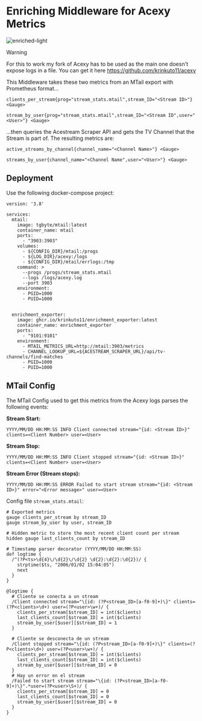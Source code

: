 # Enriching Middleware for Acexy Metrics
![enriched-light](https://github.com/user-attachments/assets/22658f9e-773e-48fc-83f6-cc719868dfed)

> [!WARNING]  
> For this to work my fork of Acexy has to be used as the main one doesn't expose logs in a file. 
> You can get it here https://github.com/krinkuto11/acexy

This Middleware takes these two metrics from an MTail export with Prometheus format...
```
clients_per_stream{prog="stream_stats.mtail",stream_ID="<Stream ID>"} <Gauge>
```
```
stream_by_user{prog="stream_stats.mtail",stream_ID="<Stream ID",user="<User>"} <Gauge>
```
...then queries the Acestream Scraper API and gets the TV Channel that the Stream is part of.
The resulting metrics are:
```
active_streams_by_channel{channel_name="<Channel Name>"} <Gauge>
```
```
streams_by_user{channel_name="<Channel Name",user="<User>"} <Gauge>
```
## Deployment
Use the following docker-compose project:
```
version: '3.8'

services:
  mtail:
    image: tgbyte/mtail:latest
    container_name: mtail
    ports:
      - "3903:3903"
    volumes:
      - ${CONFIG_DIR}/mtail:/progs
      - ${LOG_DIR}/acexy:/logs
      - ${CONFIG_DIR}/mtail/errlogs:/tmp
    command: >
      --progs /progs/stream_stats.mtail
      --logs /logs/acexy.log
      --port 3903
    environment:
      - PGID=1000
      - PUID=1000


  enrichment_exporter:
    image: ghcr.io/krinkuto11/enrichment_exporter:latest
    container_name: enrichment_exporter
    ports:
      - "9101:9101"
    environment:
      - MTAIL_METRICS_URL=http://mtail:3903/metrics
      - CHANNEL_LOOKUP_URL=${ACESTREAM_SCRAPER_URL}/api/tv-channels/find-matches
      - PGID=1000
      - PUID=1000
```

## MTail Config

The MTail Config used to get this metrics from the Acexy logs parses the following events:

**Stream Start:**
```
YYYY/MM/DD HH:MM:SS INFO Client connected stream="{id: <Stream ID>}" clients=<Client Number> user=<User>
```
**Stream Stop:**
```
YYYY/MM/DD HH:MM:SS INFO Client stopped stream="{id: <Stream ID>}" clients=<Client Number> user=<User>
```
**Stream Error (Stream stops):**
```
YYYY/MM/DD HH:MM:SS ERROR Failed to start stream stream="{id: <Stream ID>}" error="<Error message>" user=<User>
```
Config file `stream_stats.mtail`:
```MTail
# Exported metrics
gauge clients_per_stream by stream_ID
gauge stream_by_user by user, stream_ID

# Hidden metric to store the most recent client count per stream
hidden gauge last_clients_count by stream_ID

# Timestamp parser decorator (YYYY/MM/DD HH:MM:SS)
def logtime {
  /^(?P<ts>\d{4}\/\d{2}\/\d{2} \d{2}:\d{2}:\d{2})/ {
    strptime($ts, "2006/01/02 15:04:05")
    next
  }
}

@logtime {
  # Cliente se conecta a un stream
  /Client connected stream="\{id: (?P<stream_ID>[a-f0-9]+)\}" clients=(?P<clients>\d+) user=(?P<user>\w+)/ {
    clients_per_stream[$stream_ID] = int($clients)
    last_clients_count[$stream_ID] = int($clients)
    stream_by_user[$user][$stream_ID] = 1
  }

  # Cliente se desconecta de un stream
  /Client stopped stream="\{id: (?P<stream_ID>[a-f0-9]+)\}" clients=(?P<clients>\d+) user=(?P<user>\w+)/ {
    clients_per_stream[$stream_ID] = int($clients)
    last_clients_count[$stream_ID] = int($clients)
    stream_by_user[$user][$stream_ID] = 0
  }
  # Hay un error en el stream
  /Failed to start stream stream="\{id: (?P<stream_ID>[a-f0-9]+)\}".*user=(?P<user>\S+)/ {
    clients_per_stream[$stream_ID] = 0
    last_clients_count[$stream_ID] = 0
    stream_by_user[$user][$stream_ID] = 0
  }  
}
```




